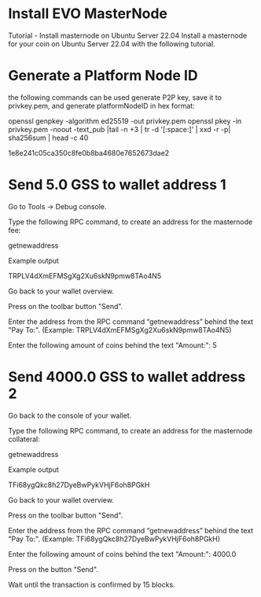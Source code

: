 # Install EVO MasterNode
Tutorial - Install masternode on Ubuntu Server 22.04
Install a masternode for your coin on Ubuntu Server 22.04 with the following tutorial.

# Generate a Platform Node ID
the following commands can be used generate P2P key, save it to privkey.pem, and generate platformNodeID in hex format:

openssl genpkey -algorithm ed25519 -out privkey.pem
openssl pkey -in privkey.pem -noout  -text_pub |tail -n +3 | tr -d '[:space:]' | xxd -r -p| sha256sum | head -c 40

1e8e241c05ca350c8fe0b8ba4680e7652673dae2

# Send 5.0 GSS to wallet address 1

Go to Tools -> Debug console.

Type the following RPC command, to create an address for the masternode fee:

getnewaddress

Example output

TRPLV4dXmEFMSgXg2Xu6skN9pmw8TAo4N5

Go back to your wallet overview.

Press on the toolbar button "Send".

Enter the address from the RPC command “getnewaddress” behind the text "Pay To:". (Example: TRPLV4dXmEFMSgXg2Xu6skN9pmw8TAo4N5)

Enter the following amount of coins behind the text "Amount:": 5

# Send 4000.0 GSS to wallet address 2
Go back to the console of your wallet.

Type the following RPC command, to create an address for the masternode collateral:

getnewaddress

Example output

TFi68ygQkc8h27DyeBwPykVHjF6oh8PGkH

Go back to your wallet overview.

Press on the toolbar button "Send".

Enter the address from the RPC command “getnewaddress” behind the text "Pay To:". (Example: TFi68ygQkc8h27DyeBwPykVHjF6oh8PGkH)

Enter the following amount of coins behind the text "Amount:": 4000.0

Press on the button "Send".

Wait until the transaction is confirmed by 15 blocks.

#

